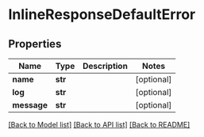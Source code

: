 # InlineResponseDefaultError

## Properties
Name | Type | Description | Notes
------------ | ------------- | ------------- | -------------
**name** | **str** |  | [optional] 
**log** | **str** |  | [optional] 
**message** | **str** |  | [optional] 

[[Back to Model list]](../README.md#documentation-for-models) [[Back to API list]](../README.md#documentation-for-api-endpoints) [[Back to README]](../README.md)


